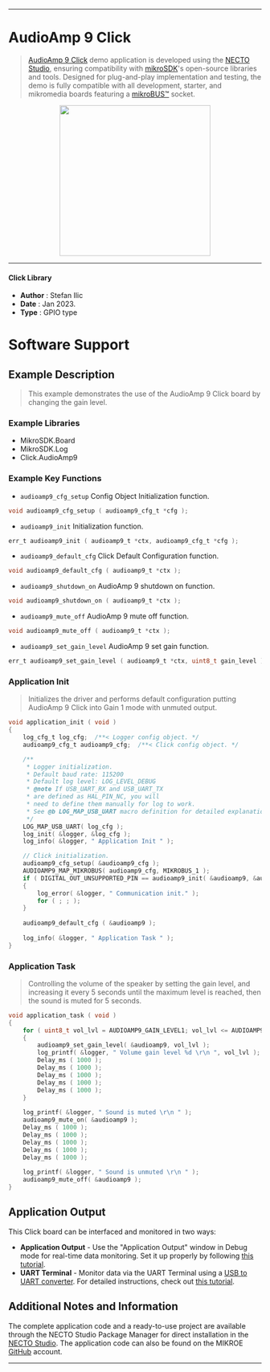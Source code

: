 
---
# AudioAmp 9 Click

> [AudioAmp 9 Click](https://www.mikroe.com/?pid_product=MIKROE-5595) demo application is developed using
the [NECTO Studio](https://www.mikroe.com/necto), ensuring compatibility with [mikroSDK](https://www.mikroe.com/mikrosdk)'s
open-source libraries and tools. Designed for plug-and-play implementation and testing, the demo is fully compatible with
all development, starter, and mikromedia boards featuring a [mikroBUS&trade;](https://www.mikroe.com/mikrobus) socket.

<p align="center">
  <img src="https://www.mikroe.com/?pid_product=MIKROE-5595&image=1" height=300px>
</p>

---

#### Click Library

- **Author**        : Stefan Ilic
- **Date**          : Jan 2023.
- **Type**          : GPIO type

# Software Support

## Example Description

> This example demonstrates the use of the AudioAmp 9 Click board by 
 changing the gain level.

### Example Libraries

- MikroSDK.Board
- MikroSDK.Log
- Click.AudioAmp9

### Example Key Functions

- `audioamp9_cfg_setup` Config Object Initialization function.
```c
void audioamp9_cfg_setup ( audioamp9_cfg_t *cfg );
```

- `audioamp9_init` Initialization function.
```c
err_t audioamp9_init ( audioamp9_t *ctx, audioamp9_cfg_t *cfg );
```

- `audioamp9_default_cfg` Click Default Configuration function.
```c
void audioamp9_default_cfg ( audioamp9_t *ctx );
```

- `audioamp9_shutdown_on` AudioAmp 9 shutdown on function.
```c
void audioamp9_shutdown_on ( audioamp9_t *ctx );
```

- `audioamp9_mute_off` AudioAmp 9 mute off function.
```c
void audioamp9_mute_off ( audioamp9_t *ctx );
```

- `audioamp9_set_gain_level` AudioAmp 9 set gain function.
```c
err_t audioamp9_set_gain_level ( audioamp9_t *ctx, uint8_t gain_level );
```

### Application Init

> Initializes the driver and performs default configuration putting AudioAmp 9 Click 
 into Gain 1 mode with unmuted output.

```c
void application_init ( void ) 
{
    log_cfg_t log_cfg;  /**< Logger config object. */
    audioamp9_cfg_t audioamp9_cfg;  /**< Click config object. */

    /** 
     * Logger initialization.
     * Default baud rate: 115200
     * Default log level: LOG_LEVEL_DEBUG
     * @note If USB_UART_RX and USB_UART_TX 
     * are defined as HAL_PIN_NC, you will 
     * need to define them manually for log to work. 
     * See @b LOG_MAP_USB_UART macro definition for detailed explanation.
     */
    LOG_MAP_USB_UART( log_cfg );
    log_init( &logger, &log_cfg );
    log_info( &logger, " Application Init " );

    // Click initialization.
    audioamp9_cfg_setup( &audioamp9_cfg );
    AUDIOAMP9_MAP_MIKROBUS( audioamp9_cfg, MIKROBUS_1 );
    if ( DIGITAL_OUT_UNSUPPORTED_PIN == audioamp9_init( &audioamp9, &audioamp9_cfg ) ) 
    {
        log_error( &logger, " Communication init." );
        for ( ; ; );
    }
    
    audioamp9_default_cfg ( &audioamp9 );
    
    log_info( &logger, " Application Task " );
}
```

### Application Task

> Controlling the volume of the speaker by setting the gain level, and increasing it 
 every 5 seconds until the maximum level is reached, then the sound is muted for 5 seconds.

```c
void application_task ( void ) 
{
    for ( uint8_t vol_lvl = AUDIOAMP9_GAIN_LEVEL1; vol_lvl <= AUDIOAMP9_GAIN_LEVEL4; vol_lvl++ )
    {
        audioamp9_set_gain_level( &audioamp9, vol_lvl );
        log_printf( &logger, " Volume gain level %d \r\n ", vol_lvl );
        Delay_ms ( 1000 );
        Delay_ms ( 1000 );
        Delay_ms ( 1000 );
        Delay_ms ( 1000 );
        Delay_ms ( 1000 );
    }
    
    log_printf( &logger, " Sound is muted \r\n " );
    audioamp9_mute_on( &audioamp9 );
    Delay_ms ( 1000 );
    Delay_ms ( 1000 );
    Delay_ms ( 1000 );
    Delay_ms ( 1000 );
    Delay_ms ( 1000 );
    
    log_printf( &logger, " Sound is unmuted \r\n " );
    audioamp9_mute_off( &audioamp9 );
}
```


## Application Output

This Click board can be interfaced and monitored in two ways:
- **Application Output** - Use the "Application Output" window in Debug mode for real-time data monitoring.
Set it up properly by following [this tutorial](https://www.youtube.com/watch?v=ta5yyk1Woy4).
- **UART Terminal** - Monitor data via the UART Terminal using
a [USB to UART converter](https://www.mikroe.com/click/interface/usb?interface*=uart,uart). For detailed instructions,
check out [this tutorial](https://help.mikroe.com/necto/v2/Getting%20Started/Tools/UARTTerminalTool).

## Additional Notes and Information

The complete application code and a ready-to-use project are available through the NECTO Studio Package Manager for 
direct installation in the [NECTO Studio](https://www.mikroe.com/necto). The application code can also be found on
the MIKROE [GitHub](https://github.com/MikroElektronika/mikrosdk_click_v2) account.

---
